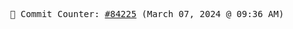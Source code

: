 <p align="center">
    <samp>
        📮 Commit Counter: <a href="https://github.com/Javascript-void0/Javascript-void0/commits/main">#84225</a> (March 07, 2024 @ 09:36 AM)
    </samp>
</p>